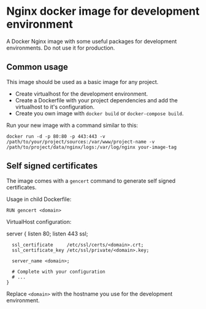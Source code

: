 # Nginx docker image for development environment

A Docker Nginx image with some useful packages for development environments.
Do not use it for production.


## Common usage

This image should be used as a basic image for any project.

* Create virtualhost for the development environment.
* Create a Dockerfile with your project dependencies and add the virtualhost to it's configuration.
* Create you own image with `docker build` or `docker-compose build`.

Run your new image with a command similar to this:

    docker run -d -p 80:80 -p 443:443 -v /path/to/your/project/sources:/var/www/project-name -v /path/to/project/data/nginx/logs:/var/log/nginx your-image-tag


## Self signed certificates

The image comes with a `gencert` command to generate self signed certificates.

Usage in child Dockerfile:

    RUN gencert <domain>

VirtualHost configuration:

  server {
      listen 80;
      listen 443 ssl;

      ssl_certificate     /etc/ssl/certs/<domain>.crt;
      ssl_certificate_key /etc/ssl/private/<domain>.key;

      server_name <domain>;

      # Complete with your configuration
      # ...
    }

Replace `<domain>` with the hostname you use for the development environment.
